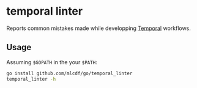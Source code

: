 # temporal linter

Reports common mistakes made while developping [Temporal](https://temporal.io/) workflows.

## Usage

Assuming `$GOPATH` in the your `$PATH`:

```bash
go install github.com/mlcdf/go/temporal_linter
temporal_linter -h
```